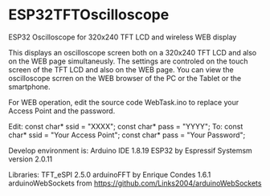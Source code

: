 # ESP32TFTOscilloscope
ESP32 Oscilloscope for 320x240 TFT LCD and wireless WEB display

This displays an oscilloscope screen both on a 320x240 TFT LCD and also on the WEB page simultaneusly.
The settings are controled on the touch screen of the TFT LCD and also on the WEB page.
You can view the oscilloscope scrren on the WEB browser of the PC or the Tablet or the smartphone.

For WEB operation, edit the source code WebTask.ino to replace your Access Point and the password.

Edit:
const char* ssid = "XXXX";
const char* pass = "YYYY";
To:
const char* ssid = "Your Access Point";
const char* pass = "Your Password";

Develop environment is:
Arduino IDE 1.8.19
ESP32 by Espressif Systemsm version 2.0.11

Libraries:
TFT_eSPI 2.5.0
arduinoFFT by Enrique Condes 1.6.1
arduinoWebSockets from https://github.com/Links2004/arduinoWebSockets
